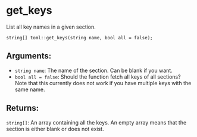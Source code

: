 # get_keys
List all key names in a given section.

`string[] toml::get_keys(string name, bool all = false);`

## Arguments:
- `string name`: The name of the section. Can be blank if you want.
- `bool all = false`: Should the function fetch all keys of all sections? Note that this currently does not work if you have multiple keys with the same name.

## Returns:
`string[]`: An array containing all the keys.  An empty array means that the section is either blank or does not exist.

